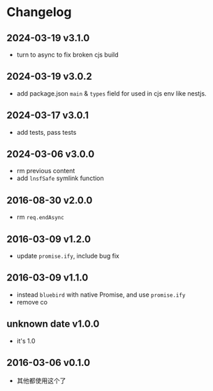 # Changelog

## 2024-03-19 v3.1.0

- turn to async to fix broken cjs build

## 2024-03-19 v3.0.2

- add package.json `main` & `types` field for used in cjs env like nestjs.

## 2024-03-17 v3.0.1

- add tests, pass tests

## 2024-03-06 v3.0.0

- rm previous content
- add `lnsfSafe` symlink function

## 2016-08-30 v2.0.0

- rm `req.endAsync`

## 2016-03-09 v1.2.0

- update `promise.ify`, include bug fix

## 2016-03-09 v1.1.0

- instead `bluebird` with native Promise, and use `promise.ify`
- remove co

## unknown date v1.0.0

- it's 1.0

## 2016-03-06 v0.1.0

- 其他都使用这个了

